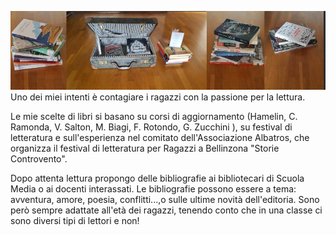 ![](img/presentazione.png)
Uno dei miei intenti &egrave; contagiare i ragazzi con la passione per la lettura. 

Le mie scelte di libri si basano su corsi di aggiornamento (Hamelin, C. Ramonda, V. Salton, M. Biagi, F. Rotondo, G. Zucchini ), su festival di letteratura e sull'esperienza nel comitato dell'Associazione Albatros, che organizza il festival di letteratura per Ragazzi a Bellinzona "Storie Controvento".

Dopo attenta lettura propongo delle bibliografie ai bibliotecari di Scuola Media o ai docenti interassati. Le bibliografie possono essere a tema: avventura, amore, poesia, conflitti...,o sulle ultime novità dell'editoria. Sono però sempre adattate all'età dei ragazzi, tenendo conto che in una classe ci sono diversi tipi di lettori e non!